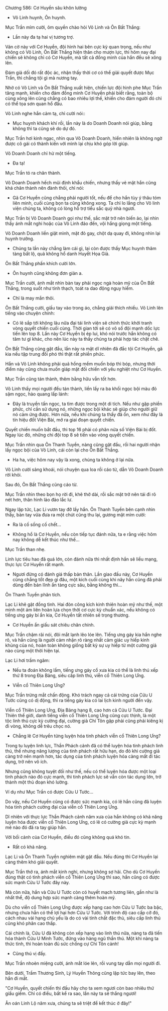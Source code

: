 




Chương 586: Cơ Huyền sâu khôn lường


- Võ Linh huynh, Ôn huynh.

Mục Trần mỉm cười, ôm quyền chào hỏi Võ Linh và Ôn Bất Thắng:

- Lần này đa tạ hai vị tương trợ.

Ván cờ này với Cơ Huyền, đội hình hai bên cực kỳ quan trọng, nếu như không có Võ Linh, Ôn Bất Thắng hiện thân cho mượn lực, thì hôm nay đại chiến sẽ không chỉ có Cơ Huyền, mà tất cả đồng minh của hắn đều sẽ xông lên.

Đám giả dối đó rất độc ác, nhận thấy thời cơ có thể giải quyết được Mục Trần, thì chẳng tội gì mà nương tay.

Nhờ có Võ Linh và Ôn Bất Thắng xuất hiện, chiến lực đội hình phe Mục Trần tăng mạnh, khiến cho đám đồng minh Cơ Huyền phải biết rằng, toàn bộ cùng xông lên cũng chẳng có bao nhiêu lợi thế, khiến cho đám người đó chỉ có thể tọa sơn quan hổ đấu.

Võ Linh nghe hắn cảm tạ, chỉ cười nói::

- Mục huynh khách khí rồi, lần này là do Doanh Doanh nói giúp, bằng không thì ta cũng sẽ do dự đó.

Mục Trần hơi kinh ngạc, nhìn qua Võ Doanh Doanh, hiển nhiên là không ngờ được cô gái có thành kiến với mình lại chịu khó góp lời giúp.

Võ Doanh Doanh chỉ hừ một tiếng.

- Đa tạ!

Mục Trần tỏ ra chân thành.

Võ Doanh Doanh hếch mũi định khẩu chiến, nhưng thấy vẻ mặt hắn cũng khá chân thành nên đành thôi, chỉ nói:

- Gã Cơ Huyền cũng chẳng phải người tốt, nếu để cho hắn tùy ý thâu tóm liên minh, cuối cùng bọn ta cũng không xong. Ta chỉ lo lắng cho Võ linh viện chúng ta, không có lòng hỗ trợ tiểu sắc quỷ nhà ngươi.

Mục Trần bị Võ Doanh Doanh gọi như thế, sắc mặt trở nên biến ảo, lại nhìn thấy ánh mắt nghi hoặc của Võ Linh đảo đến, vội hắng giọng một tiếng.

Võ Doanh Doanh liền giật mình, mặt đỏ gay, chột dạ quay đi, không nhìn lại huynh trưởng.

- Chúng ta lần này chẳng làm cái gì, lại còn được thấy Mục huynh thâm tàng bất lộ, quả không hổ danh Huyết Họa Giả.

Ôn Bất Thắng phấn khích cười lớn.

- Ôn huynh cũng không đơn giản a.

Mục Trần cười, ánh mắt nhìn bàn tay phải ngọc ngà hoàn mỹ của Ôn Bất Thắng, trong suốt như tinh thạch, toát ra dao động nguy hiểm.

- Chỉ là may mắn thôi.

Ôn Bất Thắng cười, giấu tay vào trong áo, chẳng giải thích nhiều. Võ Linh lên tiếng vào chuyện chính:

- Có lẽ sắp tới không lâu nữa đại tái linh viện sẽ chính thức khởi tranh vòng quyết chiến cuối cùng. Thời gian tới sẽ có vô số đội mạnh dốc lực tiến lên top 8. Lần này Cơ Huyền bị ép lui, khó nói trước hắn không có tâm tư gì khác, cho nên lúc này ta thấy chúng ta phải hợp tác chặt chẽ.

Ôn Bất Thắng cũng gật đầu, lần này ra mặt dĩ nhiên đã đắc tội Cơ Huyền, gã kia nếu tập trung đối phó thì thật rất phiền phức.

Hắn và Võ Linh không phải quả hồng mềm muốn bóp thì bóp, nhưng thời điểm này cũng chưa muốn giáp mặt đối chiến với yêu nghiệt như Cơ Huyền.

Mục Trần cũng tán thành, thêm bằng hữu vẫn tốt hơn.

Võ Linh thấy mọi người đều tán thành, liền lấy ra ba khối ngọc bội màu đỏ sậm ngọc, hào quang lấp lánh:

- Đây là truyền tấn ngọc, ta tìm được trong một di tích. Nếu như gặp phiền phức, chỉ cần sử dụng nó, những ngọc bội khác sẽ giúp cho người giữ nó cảm ứng được. Hơn nữa, nếu khi chúng ta thấy đã ổn, xem như đây là tín hiệu đốt Viện Bài, mở ra giai đoạn quyết chiến.

Quyết chiến muốn bắt đầu, thì top 16 phải có phân nửa số Viện Bài bị đốt. Ngay lúc đó, những chi đội top 8 sẽ tiến vào vòng quyết chiến.

Mục Trần nhìn qua Ôn Thanh Tuyền, nàng cũng gật đầu, rồi hai người nhận lấy ngọc bội của Võ Linh, cái còn lại cho Ôn Bất Thắng.

- Ha ha, việc hôm nay vậy là xong, chúng ta không ở lại nữa.

Võ Linh cười sảng khoái, nói chuyện qua loa rồi cáo từ, dẫn Võ Doanh Doanh rời khỏi.

Sau đó, Ôn Bất Thắng cũng cáo từ.

Mục Trần nhìn theo bọn họ rời đi, khẽ thở dài, rồi sắc mặt trở nên tái đi rõ nét hơn, thân hình lảo đảo lắc lư.

Ngay lập tức, Lạc Li vươn tay đỡ lấy hắn. Ôn Thanh Tuyền bên cạnh nhìn thấy, bàn tay vừa đưa ra một chút cũng thu lại, gương mặt mỉm cười:

- Ra là cố sống cố chết...

- Không hổ là Cơ Huyền, nếu còn tiếp tục đánh nữa, ta e rằng việc hôm nay không dễ kết thúc như thế...

Mục Trần than nhẹ.

Linh lực tiêu hao đã quá lớn, còn đánh nữa thì nhất định hắn sẽ liều mạng, thực lực Cơ Huyền rất mạnh.

- Ngươi đừng có đánh giá thấp bản thân. Lần giao đấu này, Cơ Huyền cũng chẳng tốt đẹp gì đâu, một kích cuối cùng khi nãy hắn cũng đã phải dùng đến bản lĩnh ẩn tàng cực sâu, bằng không thì...

Ôn Thanh Tuyền phân tích.

Lạc Li khẽ gật đồng tình. Hai đòn công kích kinh thiên hoàn mỹ như thế, một minh một ám liên hoàn lựa chọn thời cơ cực kỳ chuẩn xác, nếu không có tiếng ưng gáy bí ẩn kia, Cơ Huyền tất nhiên sẽ trọng thương.

- Cơ Huyền ẩn giấu sát chiêu chân chính.

Mục Trần chậm rãi nói, đôi mắt lạnh lẽo lóe lên. Tiếng ưng gáy kia hắn nghe rõ, và hắn cũng là người cảm nhận rõ ràng nhất cảm giác uy hiếp kinh khủng của nó, hoàn toàn không giống bất kỳ sự uy hiếp từ một cường giả nào cùng một thời hiện tại.

Lạc Li hơi trầm ngâm:

- Nếu ta đoán không lầm, tiếng ưng gáy cổ xưa kia có thể là linh thú xếp thứ 8 trong Địa Bảng, siêu cấp linh thú, viễn cổ Thiên Long Ưng.

- Viễn cổ Thiên Long Ưng?

Mục Trần trừng mắt chấn động. Khó trách ngay cả cái trứng của Cửu U Tước cũng có dị động, thì ra tiếng gáy kia có lai lịch kinh người đến vậy.

Viễn cổ Thiên Long Ưng, Địa Bảng hạng 8, cao hơn cả Cửu U Tước. Đại Thiên thế giới, danh tiếng viễn cổ Thiên Long Ưng cũng cực thịnh, là một tộc linh thú cực kỳ cường đại, cường giả Chí Tôn gặp phải cũng phải kiêng kị đi vòng, không dễ trêu chọc nó.

- Chẳng lẽ Cơ Huyền từng luyện hóa tinh phách viễn cổ Thiên Long Ưng?

Trong tu luyện linh lực, Thần Phách cảnh đã có thể luyện hóa tinh phách linh thú, thế nhưng năng lượng của tinh phách rất hữu hạn, do đó khi cường giả càng trở nên mạnh hơn, tác dụng của tinh phách luyện hóa càng mất đi tác dụng, trở nên vô ích.

Nhưng cũng không tuyệt đối như thế, nếu có thể luyện hóa được một loại tinh phách nào đó cực mạnh, thì tinh phách lực sẽ vẫn còn tác dụng lớn, trở thành một thủ đoạn khó lường.

Ví dụ như Mục Trần có được Cửu U Tước...

Do vậy, nếu Cơ Huyền cũng có được sức mạnh kia, có lẽ hắn cũng đã luyện hóa tinh phách cường đại của viễn cổ Thiên Long Ưng.

Dĩ nhiên với thực lực Thần Phách cảnh năm xưa của hắn không có khả năng luyện hóa được viễn cổ Thiên Long Ưng, có lẽ có cường giả cực kỳ mạnh mẽ nào đó đã ra tay giúp hắn.

Với bối cảnh của Cơ Huyền, điều đó cũng không quá khó tin.

- Rất có khả năng.

Lạc Li và Ôn Thanh Tuyền nghiêm mặt gật đầu. Nếu đúng thì Cơ Huyền lại càng thêm khó giải quyết.

Mục Trần thở ra, ánh mắt kinh nghi, nhưng không sợ hãi. Cho dù Cơ Huyền đúng thật có tinh phách viễn cổ Thiên Long Ưng thì sao, hắn cũng có được sức mạnh Cửu U Tước đây này.

Mà còn nữa, hắn và Cửu U Tước còn có huyết mạch tương liên, gần như là nhất thể, độ dung hợp sức mạnh càng thêm hoàn mỹ.

Dù cho viễn cổ Thiên Long Ưng được xếp hạng cao hơn Cửu U Tước ba bậc, nhưng chưa hẳn có thể lợi hại hơn Cửu U Tước. Với trình độ cao cấp cỡ đó, cách nhau vài hạng chủ yếu là do có vài tính chất đặc thù, siêu cấp linh thú cũng khó phân cao thấp.

Cái chính là, Cửu U đã không còn xếp hạng vào linh thú nữa, nàng ta đã tiến hóa thành Cửu U Minh Tước, đứng vào hàng ngũ thần thú. Một khi nàng ta thức tỉnh, thì hoàn toàn đủ sức chống cự Chí Tôn cảnh!

- Cũng thú vị đấy.

Mục Trần nhoẻn miệng cười, ánh mắt lóe lên, rồi vung tay dẫn mọi người đi.

Bên dưới, Trầm Thương Sinh, Lý Huyền Thông cũng lập tức bay lên, theo hắn đi mất.

"Cơ Huyền, quyết chiến thi đấu hãy cho ta xem ngươi còn bao nhiêu thứ giấu giếm. Chỉ có điều, bất kể ra sao, lần này ta sẽ thắng ngươi!

Ân oán Linh Lộ năm xưa, chúng ta sẽ triệt để kết thúc ở đây!"




